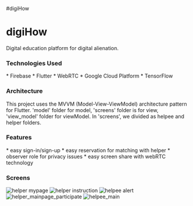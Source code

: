 #digiHow

<h1>digiHow</h1>
Digital education platform for digital alienation.

<h3>Technologies Used</h3>
* Firebase
* Flutter
* WebRTC
* Google Cloud Platform
* TensorFlow

<h3>Architecture</h3>
This project uses the MVVM (Model-View-ViewModel) architecture pattern for Flutter.
'model' folder for model, 'screens' folder is for view, 'view_model' folder for viewModel. 
In 'screens', we divided as helpee and helper folders.

<h3>Features</h3>
* easy sign-in/sign-up
* easy reservation for matching with helper
* observer role for privacy issues
* easy screen share with webRTC technology

<h3>Screens</h3>

![helper mypage](https://user-images.githubusercontent.com/91544407/229156097-6dd459cb-f192-41fa-b41e-744e37d8f473.png) ![helper instruction](https://user-images.githubusercontent.com/91544407/229156105-ad730465-d612-4f29-bcf6-2fb47f54fca3.png)
![helpee alert](https://user-images.githubusercontent.com/91544407/229156115-a3a7a39d-b16d-4756-8ad4-5fde5aa459fd.png) ![helper_mainpage_participate](https://user-images.githubusercontent.com/91544407/229156119-37e2d11f-90b0-4ac5-8a14-13d8098037a7.png)
![helpee_main](https://user-images.githubusercontent.com/91544407/229156124-307e647d-27b4-4dde-a819-081af4e4339e.png)
